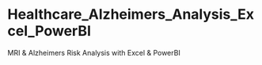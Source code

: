 # Healthcare_Alzheimers_Analysis_Excel_PowerBI
MRI &amp; Alzheimers Risk Analysis with Excel &amp; PowerBI
